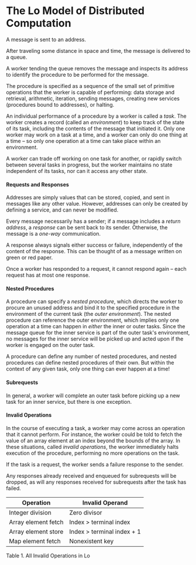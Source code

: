 # The Lo Model of Distributed Computation

A message is sent to an address.

After traveling some distance in space and time, the message is delivered to a queue.

A worker tending the queue removes the message and inspects its address to identify the procedure to be performed for the message. 

The procedure is specified as a sequence of the small set of primitive operations that the worker is capable of performing: data storage and retrieval, arithmetic, iteration, sending messages, creating new services (procedures bound to addresses), or halting.

An individual performance of a procedure by a worker is called a *task*. The worker creates a record (called an *environment*) to keep track of the state of its task, including the contents of the message that initiated it. Only one worker may work on a task at a time, and a worker can only do one thing at a time – so only one operation at a time can take place within an environment.

A worker can trade off working on one task for another, or rapidly switch between several tasks in progress, but the worker maintains no state independent of its tasks, nor can it access any other state.

#### Requests and Responses

Addresses are simply values that can be stored, copied, and sent in messages like any other value. However, addresses can only be created by defining a service, and can never be modified.

Every message necessarily has a sender; if a message includes a *return address*, a *response* can be sent back to its sender. Otherwise, the message is a *one-way* communication.

A response always signals either success or failure, independently of the content of the response. This can be thought of as a message written on green or red paper.

Once a worker has responded to a request, it cannot respond again – each request has at most one response.

#### Nested Procedures

A procedure can specify a *nested procedure*, which directs the worker to procure an unused address and bind it to the specified procedure in the environment of the current task (the *outer environment*). The nested procedure can reference the outer environment, which implies only one operation at a time can happen in *either* the inner or outer tasks. Since the message queue for the inner service is part of the outer task's environment, no messages for the inner service will be picked up and acted upon if the worker is engaged on the outer task.

A procedure can define any number of nested procedures, and nested procedures can define nested procedures of their own. But within the context of any given task, only one thing can ever happen at a time!

#### Subrequests

In general, a worker will complete an outer task before picking up a new task for an inner service, but there is one exception.



#### Invalid Operations

In the course of executing a task, a worker may come across an operation that it cannot perform. For instance, the worker could be told to fetch the value of an array element at an index beyond the bounds of the array. In these situations, called *invalid operations*, the worker immediately halts execution of the procedure, performing no more operations on the task.

If the task is a request, the worker sends a failure response to the sender.

Any responses already received and enqueued for subrequests will be dropped, as will any responses received for subrequests after the task has failed.


| Operation | Invalid Operand |
| --- | --- |
| Integer division | Zero divisor |
| Array element fetch | Index > terminal index |
| Array element store | Index > terminal index + 1 |
| Map element fetch | Nonexistent key |

Table 1. All Invalid Operations in Lo
